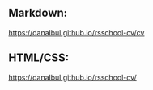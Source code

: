 ## Markdown:
https://danalbul.github.io/rsschool-cv/cv

## HTML/CSS:
https://danalbul.github.io/rsschool-cv/
